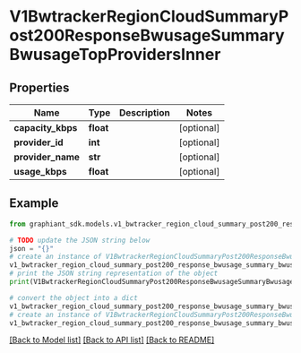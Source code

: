 # V1BwtrackerRegionCloudSummaryPost200ResponseBwusageSummaryBwusageTopProvidersInner


## Properties

Name | Type | Description | Notes
------------ | ------------- | ------------- | -------------
**capacity_kbps** | **float** |  | [optional] 
**provider_id** | **int** |  | [optional] 
**provider_name** | **str** |  | [optional] 
**usage_kbps** | **float** |  | [optional] 

## Example

```python
from graphiant_sdk.models.v1_bwtracker_region_cloud_summary_post200_response_bwusage_summary_bwusage_top_providers_inner import V1BwtrackerRegionCloudSummaryPost200ResponseBwusageSummaryBwusageTopProvidersInner

# TODO update the JSON string below
json = "{}"
# create an instance of V1BwtrackerRegionCloudSummaryPost200ResponseBwusageSummaryBwusageTopProvidersInner from a JSON string
v1_bwtracker_region_cloud_summary_post200_response_bwusage_summary_bwusage_top_providers_inner_instance = V1BwtrackerRegionCloudSummaryPost200ResponseBwusageSummaryBwusageTopProvidersInner.from_json(json)
# print the JSON string representation of the object
print(V1BwtrackerRegionCloudSummaryPost200ResponseBwusageSummaryBwusageTopProvidersInner.to_json())

# convert the object into a dict
v1_bwtracker_region_cloud_summary_post200_response_bwusage_summary_bwusage_top_providers_inner_dict = v1_bwtracker_region_cloud_summary_post200_response_bwusage_summary_bwusage_top_providers_inner_instance.to_dict()
# create an instance of V1BwtrackerRegionCloudSummaryPost200ResponseBwusageSummaryBwusageTopProvidersInner from a dict
v1_bwtracker_region_cloud_summary_post200_response_bwusage_summary_bwusage_top_providers_inner_from_dict = V1BwtrackerRegionCloudSummaryPost200ResponseBwusageSummaryBwusageTopProvidersInner.from_dict(v1_bwtracker_region_cloud_summary_post200_response_bwusage_summary_bwusage_top_providers_inner_dict)
```
[[Back to Model list]](../README.md#documentation-for-models) [[Back to API list]](../README.md#documentation-for-api-endpoints) [[Back to README]](../README.md)


